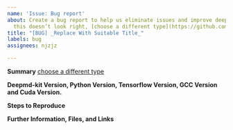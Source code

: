 ```yaml
---
name: 'Issue: Bug report'
about: Create a bug report to help us eliminate issues and improve deepmd-kit. If
  this doesn’t look right, [choose a different type](https://github.com/deepmodeling/deepmd-kit/issues/new/choose).
title: "[BUG] _Replace With Suitable Title_"
labels: bug
assignees: njzjz

---
```


**Summary**
[choose a different type](https://github.com/deepmodeling/deepmd-kit/issues/new/choose)
<!--Please provide a clear and concise description of what the bug is.-->

**Deepmd-kit Version, Python Version, Tensorflow Version, GCC Version and Cuda Version.**

<!--Please specify precisely which Deepmd-kit version this issue was detected with on what build environment, (Python Version and GCC Version are in the first and second line of Python command line interface respectively. And check the Deepmd-kit Version with command line "print(deepmd.__version__)"). -->

<!--If necessary, specify what platform you are running on. -->

**Steps to Reproduce**

<!--Describe the steps required to (quickly) reproduce the issue. You can attach (small) files to the section below or add URLs where to download an archive with all necessary files. Please try to create an input set that is as minimal and small as possible and reproduces the bug as quickly as possible. **NOTE:** the less effort and time it takes to reproduce your reported bug, the more likely it becomes, that somebody will look into it and fix the problem.-->

**Further Information, Files, and Links**

<!--Put any additional information here, attach relevant text or image files and URLs to external sites, e.g. relevant publications-->
